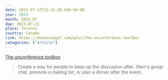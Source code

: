```yaml
---
date: 2023-07-22T21:32:20.040-04:00
year: 2023
month: 2023-07
day: 2023-07-22
place: Toronto
country: Canada
link: https://devonzuegel.com/post/the-unconference-toolbox
categories: ["article"]
---
```

[The unconference toolbox](https://devonzuegel.com/post/the-unconference-toolbox)

> Create a way for people to keep up the discussion after. Start a group chat, promote a mailing list, or plan a dinner after the event.
